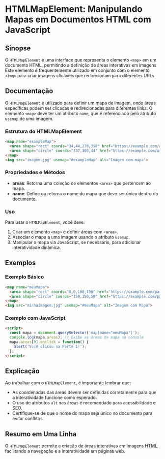 <!--
Meta Description: # HTMLMapElement: Manipulando Mapas em Documentos HTML com JavaScript ## Sinopse O `HTMLMapElement` é uma interface que representa o elemento `<map>` ...
Meta Keywords: mapa, com, para, que, map
-->

# HTMLMapElement: Manipulando Mapas em Documentos HTML com JavaScript

## Sinopse
O `HTMLMapElement` é uma interface que representa o elemento `<map>` em um documento HTML, permitindo a definição de áreas interativas em imagens. Este elemento é frequentemente utilizado em conjunto com o elemento `<img>` para criar imagens clicáveis que redirecionam para diferentes URLs.

## Documentação
O `HTMLMapElement` é utilizado para definir um mapa de imagem, onde áreas específicas podem ser clicadas e redirecionadas para diferentes links. O elemento `<map>` deve ter um atributo `name`, que é referenciado pelo atributo `usemap` de uma imagem.

### Estrutura do HTMLMapElement
```html
<map name="exampleMap">
  <area shape="rect" coords="34,44,270,350" href="https://example.com/area1" alt="Área 1">
  <area shape="circle" coords="337,300,44" href="https://example.com/area2" alt="Área 2">
</map>
<img src="imagem.jpg" usemap="#exampleMap" alt="Imagem com mapa">
```

### Propriedades e Métodos
- **areas**: Retorna uma coleção de elementos `<area>` que pertencem ao mapa.
- **name**: Define ou retorna o nome do mapa que deve ser único dentro do documento.

### Uso
Para usar o `HTMLMapElement`, você deve:
1. Criar um elemento `<map>` e definir áreas com `<area>`.
2. Associar o mapa a uma imagem usando o atributo `usemap`.
3. Manipular o mapa via JavaScript, se necessário, para adicionar interatividade dinâmica.

## Exemplos

### Exemplo Básico
```html
<map name="meuMapa">
  <area shape="rect" coords="0,0,100,100" href="https://example.com/parte1" alt="Parte 1">
  <area shape="circle" coords="150,150,50" href="https://example.com/parte2" alt="Parte 2">
</map>
<img src="minhaImagem.jpg" usemap="#meuMapa" alt="Imagem com Mapa">
```

### Exemplo com JavaScript
```html
<script>
  const mapa = document.querySelector('map[name="meuMapa"]');
  console.log(mapa.areas); // Exibe as áreas do mapa no console
  mapa.areas[0].onclick = function() {
    alert('Você clicou na Parte 1!');
  };
</script>
```

## Explicação
Ao trabalhar com o `HTMLMapElement`, é importante lembrar que:
- As coordenadas das áreas devem ser definidas corretamente para que a interatividade funcione como esperado.
- O uso de atributos `alt` nas áreas é recomendado para acessibilidade e SEO.
- Certifique-se de que o nome do mapa seja único no documento para evitar conflitos.

## Resumo em Uma Linha
O `HTMLMapElement` permite a criação de áreas interativas em imagens HTML, facilitando a navegação e a interatividade em páginas web.